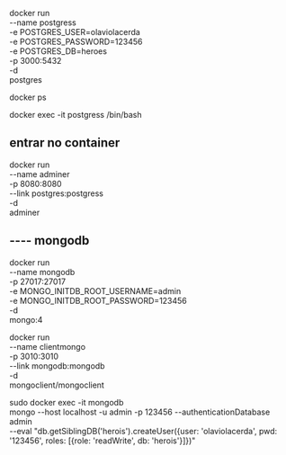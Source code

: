 docker run \
    --name postgress \
    -e POSTGRES_USER=olaviolacerda \
    -e POSTGRES_PASSWORD=123456 \
    -e POSTGRES_DB=heroes \
    -p 3000:5432 \
    -d \
    postgres

docker ps

docker exec -it postgress /bin/bash 
## entrar no container

docker run \
    --name adminer \
    -p 8080:8080 \
    --link postgres:postgress \
    -d \
    adminer

## ---- mongodb 
docker run \
    --name mongodb \
    -p 27017:27017 \
    -e MONGO_INITDB_ROOT_USERNAME=admin \
    -e MONGO_INITDB_ROOT_PASSWORD=123456 \
    -d \
    mongo:4 

docker run \
    --name clientmongo \
    -p 3010:3010 \
    --link mongodb:mongodb \
    -d \
    mongoclient/mongoclient


sudo docker exec -it mongodb \
    mongo --host localhost -u admin -p 123456 --authenticationDatabase admin \
    --eval "db.getSiblingDB('herois').createUser({user: 'olaviolacerda', pwd: '123456', roles: [{role: 'readWrite', db: 'herois'}]})"



